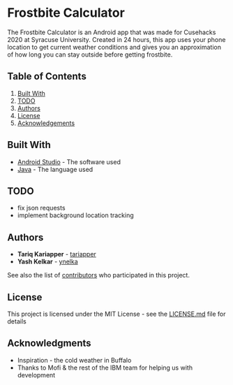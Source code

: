 # Frostbite Calculator

The Frostbite Calculator is an Android app that was made for Cusehacks 2020 at Syracuse University. Created in 24 hours, this app uses your phone location to get current weather conditions and gives you an approximation of how long you can stay outside before getting frostbite.

## Table of Contents
1. [Built With](#built-with)
2. [TODO](#todo)
3. [Authors](#authors)
4. [License](#license)
5. [Acknowledgements](#acknowledgements)

## Built With

* [Android Studio](https://developer.android.com/studio/) - The software used
* [Java](https://www.java.com/en/) - The language used

## TODO
* fix json requests
* implement background location tracking

## Authors

* **Tariq Kariapper** - [tariapper](https://github.com/tariapper)
* **Yash Kelkar** - [ynelka](https://github.com/ynelka)

See also the list of [contributors](https://github.com/your/project/contributors) who participated in this project.

## License

This project is licensed under the MIT License - see the [LICENSE.md](LICENSE.md) file for details

## Acknowledgments

* Inspiration - the cold weather in Buffalo
* Thanks to Mofi & the rest of the IBM team for helping us with development
